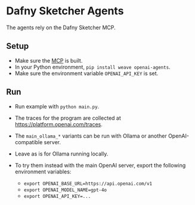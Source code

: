 # Dafny Sketcher Agents

The agents rely on the Dafny Sketcher MCP.

## Setup

- Make sure the [MCP](../mcp) is built.
- In your Python environment, `pip install weave openai-agents`.
- Make sure the environment variable `OPENAI_API_KEY` is set.

## Run

- Run example with `python main.py`.
- The traces for the program are collected at https://platform.openai.com/traces.

- The `main_ollama_*` variants can be run with Ollama or another OpenAI-compatible server.
- Leave as is for Ollama running locally.
- To try them instead with the main OpenAI server, export the following environment variables:
  - `export OPENAI_BASE_URL=https://api.openai.com/v1`
  - `export OPENAI_MODEL_NAME=gpt-4o`
  - `export OPENAI_API_KEY=...`
